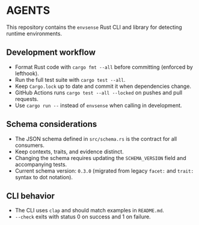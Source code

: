 # AGENTS

This repository contains the `envsense` Rust CLI and library for detecting
runtime environments.

## Development workflow

- Format Rust code with `cargo fmt --all` before committing (enforced by
  lefthook).
- Run the full test suite with `cargo test --all`.
- Keep `Cargo.lock` up to date and commit it when dependencies change.
- GitHub Actions runs `cargo test --all --locked` on pushes and pull requests.
- Use `cargo run --` instead of `envsense` when calling in development.

## Schema considerations

- The JSON schema defined in `src/schema.rs` is the contract for all consumers.
- Keep contexts, traits, and evidence distinct.
- Changing the schema requires updating the `SCHEMA_VERSION` field and
  accompanying tests.
- Current schema version: `0.3.0` (migrated from legacy `facet:` and `trait:`
  syntax to dot notation).

## CLI behavior

- The CLI uses `clap` and should match examples in `README.md`.
- `--check` exits with status 0 on success and 1 on failure.
